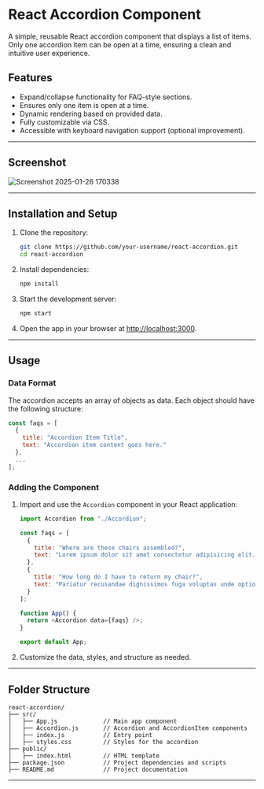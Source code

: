 # React Accordion Component

A simple, reusable React accordion component that displays a list of items. Only one accordion item can be open at a time, ensuring a clean and intuitive user experience.

## Features

- Expand/collapse functionality for FAQ-style sections.
- Ensures only one item is open at a time.
- Dynamic rendering based on provided data.
- Fully customizable via CSS.
- Accessible with keyboard navigation support (optional improvement).

---

## Screenshot
![Screenshot 2025-01-26 170338](https://github.com/user-attachments/assets/08e35e67-532a-4567-bfa6-e5067bd2cf43)


---

## Installation and Setup

1. Clone the repository:

   ```bash
   git clone https://github.com/your-username/react-accordion.git
   cd react-accordion
   ```

2. Install dependencies:

   ```bash
   npm install
   ```

3. Start the development server:

   ```bash
   npm start
   ```

4. Open the app in your browser at [http://localhost:3000](http://localhost:3000).

---

## Usage

### Data Format
The accordion accepts an array of objects as data. Each object should have the following structure:
```javascript
const faqs = [
  {
    title: "Accordion Item Title",
    text: "Accordion item content goes here."
  },
  ...
];
```

### Adding the Component
1. Import and use the `Accordion` component in your React application:
   ```javascript
   import Accordion from "./Accordion";

   const faqs = [
     {
       title: "Where are these chairs assembled?",
       text: "Lorem ipsum dolor sit amet consectetur adipisicing elit."
     },
     {
       title: "How long do I have to return my chair?",
       text: "Pariatur recusandae dignissimos fuga voluptas unde optio nesciunt."
     }
   ];

   function App() {
     return <Accordion data={faqs} />;
   }

   export default App;
   ```

2. Customize the data, styles, and structure as needed.

---

## Folder Structure

```
react-accordion/
├── src/
│   ├── App.js             // Main app component
│   ├── Accordion.js       // Accordion and AccordionItem components
│   ├── index.js           // Entry point
│   ├── styles.css         // Styles for the accordion
├── public/
│   ├── index.html         // HTML template
├── package.json           // Project dependencies and scripts
├── README.md              // Project documentation
```

---




